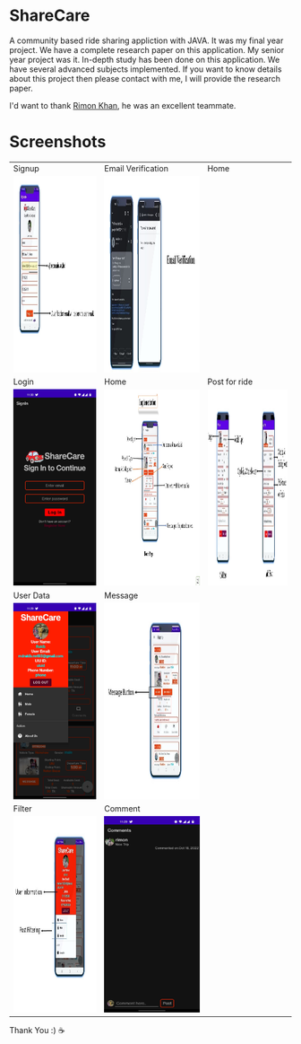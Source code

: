 # ShareCare
A community based ride sharing appliction with JAVA.
It was my final year project. We have a complete research paper on this application.
My senior year project was it. In-depth study has been done on this application. We have several advanced subjects implemented.
If you want to know details about this project then please contact with me, I will provide the research paper.

I'd want to thank [Rimon Khan](https://www.facebook.com/mdshahariaz182048/), he was an excellent teammate.


# Screenshots

<table>
  <tr>
    <td>Signup</td>
     <td>Email Verification</td>
     <td>Home</td>
  </tr>
  <tr>
    <td><img src="https://github.com/Rakibul25/ShareCare/blob/master/screenshots/signup.jpg" width="450" height="350"></td>
    <td><img src="https://github.com/Rakibul25/ShareCare/blob/master/screenshots/email_verification.jpg" width="450" height="350"></td>
  </tr>
  <tr>
    <td>Login</td>
    <td>Home</td>
    <td>Post for ride</td>
  </tr>
  <tr>
    <td><img src="https://github.com/Rakibul25/ShareCare/blob/master/screenshots/login.jpg" width="450" height="350"></td>
    <td><img src="https://github.com/Rakibul25/ShareCare/blob/master/screenshots/homepage.jpg" width="450" height="350"></td>
    <td><img src="https://github.com/Rakibul25/ShareCare/blob/master/screenshots/addpost.jpg" width="450" height="350"></td>
  </tr>
  <tr>
    <td>User Data</td>
    <td>Message</td>
  </tr>
  <tr>
    <td><img src="https://github.com/Rakibul25/ShareCare/blob/master/screenshots/user.jpg" width="180" height="350"></td>
    <td><img src="https://github.com/Rakibul25/ShareCare/blob/master/screenshots/msg.jpg" width="450" height="350"></td>
  </tr>
    </tr>
  <tr>
    <td>Filter</td>
    <td>Comment</td>
  </tr>
  <tr>
    <td><img src="https://github.com/Rakibul25/ShareCare/blob/master/screenshots/filter.jpg" width="450" height="350"></td>
    <td><img src="https://github.com/Rakibul25/ShareCare/blob/master/screenshots/comment.jpg" width="180" height="350"></td>
  </tr>
 </table>
 
 
 Thank You :) ☕
